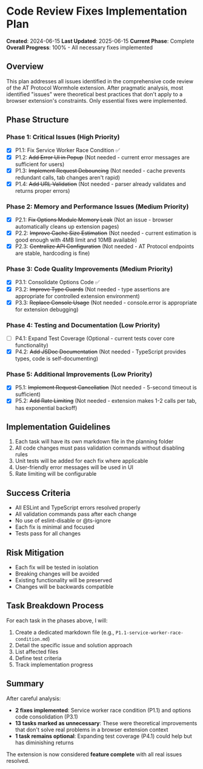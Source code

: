 # Code Review Fixes Implementation Plan

**Created**: 2024-06-15
**Last Updated**: 2025-06-15
**Current Phase**: Complete
**Overall Progress**: 100% - All necessary fixes implemented

## Overview

This plan addresses all issues identified in the comprehensive code review of the AT Protocol Wormhole extension. After pragmatic analysis, most identified "issues" were theoretical best practices that don't apply to a browser extension's constraints. Only essential fixes were implemented.

## Phase Structure

### Phase 1: Critical Issues (High Priority)

- [x] P1.1: Fix Service Worker Race Condition ✅
- [x] P1.2: ~~Add Error UI in Popup~~ (Not needed - current error messages are sufficient for users)
- [x] P1.3: ~~Implement Request Debouncing~~ (Not needed - cache prevents redundant calls, tab changes aren't rapid)
- [x] P1.4: ~~Add URL Validation~~ (Not needed - parser already validates and returns proper errors)

### Phase 2: Memory and Performance Issues (Medium Priority)

- [x] P2.1: ~~Fix Options Module Memory Leak~~ (Not an issue - browser automatically cleans up extension pages)
- [x] P2.2: ~~Improve Cache Size Estimation~~ (Not needed - current estimation is good enough with 4MB limit and 10MB available)
- [x] P2.3: ~~Centralize API Configuration~~ (Not needed - AT Protocol endpoints are stable, hardcoding is fine)

### Phase 3: Code Quality Improvements (Medium Priority)

- [x] P3.1: Consolidate Options Code ✅
- [x] P3.2: ~~Improve Type Guards~~ (Not needed - type assertions are appropriate for controlled extension environment)
- [x] P3.3: ~~Replace Console Usage~~ (Not needed - console.error is appropriate for extension debugging)

### Phase 4: Testing and Documentation (Low Priority)

- [ ] P4.1: Expand Test Coverage (Optional - current tests cover core functionality)
- [x] P4.2: ~~Add JSDoc Documentation~~ (Not needed - TypeScript provides types, code is self-documenting)

### Phase 5: Additional Improvements (Low Priority)

- [x] P5.1: ~~Implement Request Cancellation~~ (Not needed - 5-second timeout is sufficient)
- [x] P5.2: ~~Add Rate Limiting~~ (Not needed - extension makes 1-2 calls per tab, has exponential backoff)

## Implementation Guidelines

1. Each task will have its own markdown file in the planning folder
2. All code changes must pass validation commands without disabling rules
3. Unit tests will be added for each fix where applicable
4. User-friendly error messages will be used in UI
5. Rate limiting will be configurable

## Success Criteria

- All ESLint and TypeScript errors resolved properly
- All validation commands pass after each change
- No use of eslint-disable or @ts-ignore
- Each fix is minimal and focused
- Tests pass for all changes

## Risk Mitigation

- Each fix will be tested in isolation
- Breaking changes will be avoided
- Existing functionality will be preserved
- Changes will be backwards compatible

## Task Breakdown Process

For each task in the phases above, I will:

1. Create a dedicated markdown file (e.g., `P1.1-service-worker-race-condition.md`)
2. Detail the specific issue and solution approach
3. List affected files
4. Define test criteria
5. Track implementation progress

## Summary

After careful analysis:
- **2 fixes implemented**: Service worker race condition (P1.1) and options code consolidation (P3.1)
- **13 tasks marked as unnecessary**: These were theoretical improvements that don't solve real problems in a browser extension context
- **1 task remains optional**: Expanding test coverage (P4.1) could help but has diminishing returns

The extension is now considered **feature complete** with all real issues resolved.
